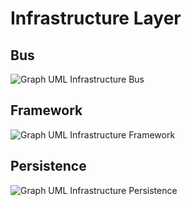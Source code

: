 <!-- markdownlint-disable MD013 -->
# Infrastructure Layer

## Bus

![Graph UML Infrastructure Bus](./infrastructure-bus.graphviz.svg)

## Framework

![Graph UML Infrastructure Framework](./infrastructure-framework.graphviz.svg)

## Persistence

![Graph UML Infrastructure Persistence](./infrastructure-persistence.graphviz.svg)
